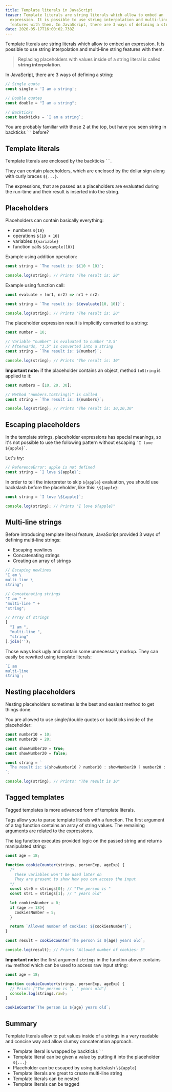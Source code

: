 ```yaml
---
title: Template literals in JavaScript
teaser: Template literals are string literals which allow to embed an
  expression. It is possible to use string interpolation and multi-line string
  features with them. In JavaScript, there are 3 ways of defining a string...
date: 2020-05-17T16:00:02.738Z
---
```

Template literals are string literals which allow to embed an expression. It is possible to use string interpolation and multi-line string features with them.

> Replacing placeholders with values inside of a string literal is called **string interpolation**.

In JavaScript, there are 3 ways of defining a string:

```javascript
// Single quote
const single = 'I am a string';

// Double quotes
const double = "I am a string";

// Backticks
const backticks = `I am a string`;
```

You are probably familiar with those 2 at the top, but have you seen string in backticks ``` `` ``` before?

## Template literals

Template literals are enclosed by the backticks ``` `` ```.

They can contain placeholders, which are enclosed by the dollar sign along with curly braces `${...}`.

The expressions, that are passed as a placeholders are evaluated during the run-time and their result is inserted into the string.

## Placeholders

Placeholders can contain basically everything:

* numbers `${10}`
* operations `${10 + 10}`
* variables `${variable}`
* function calls `${example(10)}`

Example using addition operation:

```javascript
const string = `The result is: ${10 + 10}`;

console.log(string); // Prints "The result is: 20"
```

Example using function call:

```javascript
const evaluate = (nr1, nr2) => nr1 + nr2;

const string = `The result is: ${evaluate(10, 10)}`;

console.log(string); // Prints "The result is: 20"
```

The placeholder expression result is implicitly converted to a string:

```javascript
const number = 10;

// Variable "number" is evaluated to number "3.5"
// Afterwards, "3.5" is converted into a string
const string = `The result is: ${number}`;

console.log(string); // Prints "The result is: 10"
```

**Important note:** if the placeholder contains an object, method `toString` is applied to it:

```javascript
const numbers = [10, 20, 30];

// Method "numbers.toString()" is called
const string = `The result is: ${numbers}`;

console.log(string); // Prints "The result is: 10,20,30"
```

## Escaping placeholders

In the template strings, placeholder expressions has special meanings, so it's not possible to use the following pattern without escaping `` `I love ${apple}` ``.

Let's try:

```javascript
// ReferenceError: apple is not defined
const string = `I love ${apple}`;
```

In order to tell the interpreter to skip `${apple}` evaluation, you should use backslash before the placeholder, like this: `\${apple}`:

```javascript
const string = `I love \${apple}`;

console.log(string); // Prints "I love ${apple}"
```

## Multi-line strings

Before introducing template literal feature, JavaScript provided 3 ways of defining multi-line strings:

* Escaping newlines
* Concatenating strings
* Creating an array of strings

```javascript
// Escaping newlines
"I am \
multi-line \
string";

// Concatenating strings
"I am " +
"multi-line " +
"string";

// Array of strings
[
  "I am ",
  "multi-line ",
  "string"
].join('');
```

Those ways look ugly and contain some unnecessary markup. They can easily be rewrited using template literals:

```javascript
`I am 
multi-line
string`;
```

## Nesting placeholders

Nesting placeholders sometimes is the best and easiest method to get things done. 

You are allowed to use single/double quotes or backticks inside of the placeholder:

```javascript
const number10 = 10;
const number20 = 20;

const showNumber10 = true;
const showNumber20 = false;

const string = `
  The result is: ${showNumber10 ? number10 : showNumber20 ? number20 : ``}
`;

console.log(string); // Prints: "The result is 10"
```

## Tagged templates

Tagged templates is more advanced form of template literals.

Tags allow you to parse template literals with a function. The first argument of a tag function contains an array of string values. The remaining arguments are related to the expressions.

The tag function executes provided logic on the passed string and returns manipulated string:

```javascript
const age = 18;

function cookieCounter(strings, personExp, ageExp) {
  /*
    These variables won't be used later on
    They are present to show how you can access the input
  */
  const str0 = strings[0]; // "The person is "
  const str1 = strings[1]; // " years old"

  let cookiesNumber = 0;
  if (age >= 18){
    cookiesNumber = 5;
  }

  return `Allowed number of cookies: ${cookiesNumber}`;
}

const result = cookieCounter`The person is ${age} years old`;

console.log(result); // Prints "Allowed number of cookies: 5"
```

**Important note:** the first argument `strings` in the function above contains `raw` method which can be used to access raw input string:

```javascript
const age = 18;

function cookieCounter(strings, personExp, ageExp) {
  // Prints ["The person is ", " years old"]
  console.log(strings.raw);
}

cookieCounter`The person is ${age} years old`;
```

## Summary

Template literals allow to put values inside of a strings in a very readable and concise way and allow clumsy concatenation approach.

* Template literal is wrapped by backticks ``` `` ``` 
* Template literal can be given a value by putting it into the placeholder `${...}` 
* Placeholder can be escaped by using backslash `\${apple}`
* Template literals are great to create multi-line string
* Template literals can be nested
* Template literals can be tagged